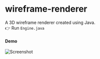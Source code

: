 # wireframe-renderer
A 3D wireframe renderer created using Java.   
👉 Run `Engine.java`  
#### Demo ####
![Screenshot](cube.gif)
